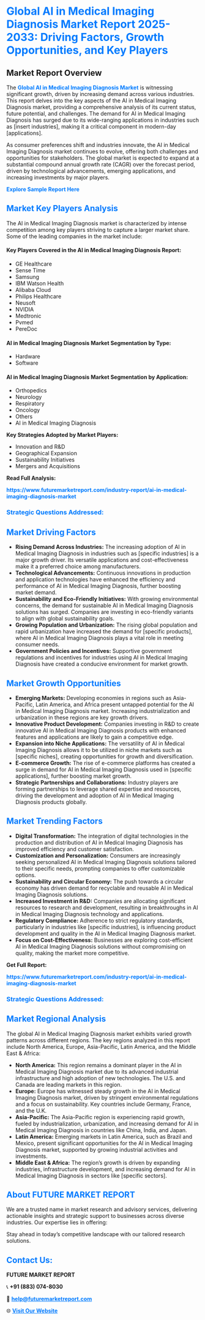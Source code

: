 <h1 style="color: #007BFF;">Global AI in Medical Imaging Diagnosis Market Report 2025-2033: Driving Factors, Growth Opportunities, and Key Players</h1>

<section id="overview">
<h2>Market Report Overview</h2>
<p>The <a href="https://www.futuremarketreport.com/industry-report/ai-in-medical-imaging-diagnosis-market" style="color: #007BFF; text-decoration: none;"><strong>Global AI in Medical Imaging Diagnosis Market</strong></a> is witnessing significant growth, driven by increasing demand across various industries. This report delves into the key aspects of the AI in Medical Imaging Diagnosis market, providing a comprehensive analysis of its current status, future potential, and challenges. The demand for AI in Medical Imaging Diagnosis has surged due to its wide-ranging applications in industries such as [insert industries], making it a critical component in modern-day [applications].</p>
<p>As consumer preferences shift and industries innovate, the AI in Medical Imaging Diagnosis market continues to evolve, offering both challenges and opportunities for stakeholders. The global market is expected to expand at a substantial compound annual growth rate (CAGR) over the forecast period, driven by technological advancements, emerging applications, and increasing investments by major players.</p>
</section>

<section id="overview">
<p><a href="https://www.futuremarketreport.com/request-sample/reportId=116609" style="color: #007BFF; text-decoration: none;"><strong>Explore Sample Report Here</strong></a></p>
</section>

<section id="key-players">
<h2 style="color: #007BFF;">Market Key Players Analysis</h2>
<p>The AI in Medical Imaging Diagnosis market is characterized by intense competition among key players striving to capture a larger market share. Some of the leading companies in the market include:</p>
<h4>Key Players Covered in the AI in Medical Imaging Diagnosis Report:</h4>
<ul><li>GE Healthcare</li><li>Sense Time</li><li>Samsung</li><li>IBM Watson Health</li><li>Alibaba Cloud</li><li>Philips Healthcare</li><li>Neusoft</li><li>NVIDIA</li><li>Medtronic</li><li>Pvmed</li><li>PereDoc</li></ul>
<h4>AI in Medical Imaging Diagnosis Market Segmentation by Type:</h4>
<ul><li>Hardware</li><li>Software</li></ul>

<h4>AI in Medical Imaging Diagnosis Market Segmentation by Application:</h4>
<ul><li>Orthopedics</li><li>Neurology</li><li>Respiratory</li><li>Oncology</li><li>Others</li><li>AI in Medical Imaging Diagnosis</li></ul>
<p><strong>Key Strategies Adopted by Market Players:</strong></p>
<ul>
<li>Innovation and R&D</li>
<li>Geographical Expansion</li>
<li>Sustainability Initiatives</li>
<li>Mergers and Acquisitions</li>
</ul>
</section>

<section>
<p><strong>Read Full Analysis: </strong></p><a href="https://www.futuremarketreport.com/industry-report/ai-in-medical-imaging-diagnosis-market" style="color: #007BFF; text-decoration: none;"><strong>https://www.futuremarketreport.com/industry-report/ai-in-medical-imaging-diagnosis-market</strong></a>
<h3 style="color: #007BFF;">Strategic Questions Addressed:</h3>
</section>

<section id="driving-factors">
<h2 style="color: #007BFF;">Market Driving Factors</h2>
<ul>
<li><strong>Rising Demand Across Industries:</strong> The increasing adoption of AI in Medical Imaging Diagnosis in industries such as [specific industries] is a major growth driver. Its versatile applications and cost-effectiveness make it a preferred choice among manufacturers.</li>
<li><strong>Technological Advancements:</strong> Continuous innovations in production and application technologies have enhanced the efficiency and performance of AI in Medical Imaging Diagnosis, further boosting market demand.</li>
<li><strong>Sustainability and Eco-Friendly Initiatives:</strong> With growing environmental concerns, the demand for sustainable AI in Medical Imaging Diagnosis solutions has surged. Companies are investing in eco-friendly variants to align with global sustainability goals.</li>
<li><strong>Growing Population and Urbanization:</strong> The rising global population and rapid urbanization have increased the demand for [specific products], where AI in Medical Imaging Diagnosis plays a vital role in meeting consumer needs.</li>
<li><strong>Government Policies and Incentives:</strong> Supportive government regulations and incentives for industries using AI in Medical Imaging Diagnosis have created a conducive environment for market growth.</li>
</ul>
</section>

<section id="growth-opportunities">
<h2 style="color: #007BFF;">Market Growth Opportunities</h2>
<ul>
<li><strong>Emerging Markets:</strong> Developing economies in regions such as Asia-Pacific, Latin America, and Africa present untapped potential for the AI in Medical Imaging Diagnosis market. Increasing industrialization and urbanization in these regions are key growth drivers.</li>
<li><strong>Innovative Product Development:</strong> Companies investing in R&D to create innovative AI in Medical Imaging Diagnosis products with enhanced features and applications are likely to gain a competitive edge.</li>
<li><strong>Expansion into Niche Applications:</strong> The versatility of AI in Medical Imaging Diagnosis allows it to be utilized in niche markets such as [specific niches], creating opportunities for growth and diversification.</li>
<li><strong>E-commerce Growth:</strong> The rise of e-commerce platforms has created a surge in demand for AI in Medical Imaging Diagnosis used in [specific applications], further boosting market growth.</li>
<li><strong>Strategic Partnerships and Collaborations:</strong> Industry players are forming partnerships to leverage shared expertise and resources, driving the development and adoption of AI in Medical Imaging Diagnosis products globally.</li>
</ul>
</section>

<section id="trending-factors">
<h2 style="color: #007BFF;">Market Trending Factors</h2>
<ul>
<li><strong>Digital Transformation:</strong> The integration of digital technologies in the production and distribution of AI in Medical Imaging Diagnosis has improved efficiency and customer satisfaction.</li>
<li><strong>Customization and Personalization:</strong> Consumers are increasingly seeking personalized AI in Medical Imaging Diagnosis solutions tailored to their specific needs, prompting companies to offer customizable options.</li>
<li><strong>Sustainability and Circular Economy:</strong> The push towards a circular economy has driven demand for recyclable and reusable AI in Medical Imaging Diagnosis solutions.</li>
<li><strong>Increased Investment in R&D:</strong> Companies are allocating significant resources to research and development, resulting in breakthroughs in AI in Medical Imaging Diagnosis technology and applications.</li>
<li><strong>Regulatory Compliance:</strong> Adherence to strict regulatory standards, particularly in industries like [specific industries], is influencing product development and quality in the AI in Medical Imaging Diagnosis market.</li>
<li><strong>Focus on Cost-Effectiveness:</strong> Businesses are exploring cost-efficient AI in Medical Imaging Diagnosis solutions without compromising on quality, making the market more competitive.</li>
</ul>
</section>

<section>
<p><strong>Get Full Report: </strong></p><a href="https://www.futuremarketreport.com/industry-report/ai-in-medical-imaging-diagnosis-market" style="color: #007BFF; text-decoration: none;"><strong>https://www.futuremarketreport.com/industry-report/ai-in-medical-imaging-diagnosis-market</strong></a>
<h3 style="color: #007BFF;">Strategic Questions Addressed:</h3>
</section>


<section id="regional-analysis">
<h2 style="color: #007BFF;">Market Regional Analysis</h2>
<p>The global AI in Medical Imaging Diagnosis market exhibits varied growth patterns across different regions. The key regions analyzed in this report include North America, Europe, Asia-Pacific, Latin America, and the Middle East & Africa:</p>
<ul>
<li><strong>North America:</strong> This region remains a dominant player in the AI in Medical Imaging Diagnosis market due to its advanced industrial infrastructure and high adoption of new technologies. The U.S. and Canada are leading markets in this region.</li>
<li><strong>Europe:</strong> Europe has witnessed steady growth in the AI in Medical Imaging Diagnosis market, driven by stringent environmental regulations and a focus on sustainability. Key countries include Germany, France, and the U.K.</li>
<li><strong>Asia-Pacific:</strong> The Asia-Pacific region is experiencing rapid growth, fueled by industrialization, urbanization, and increasing demand for AI in Medical Imaging Diagnosis in countries like China, India, and Japan.</li>
<li><strong>Latin America:</strong> Emerging markets in Latin America, such as Brazil and Mexico, present significant opportunities for the AI in Medical Imaging Diagnosis market, supported by growing industrial activities and investments.</li>
<li><strong>Middle East & Africa:</strong> The region’s growth is driven by expanding industries, infrastructure development, and increasing demand for AI in Medical Imaging Diagnosis in sectors like [specific sectors].</li>
</ul>
</section>

<footer>
<h2 style="color: #007BFF;">About FUTURE MARKET REPORT</h2>
<p>We are a trusted name in market research and advisory services, delivering actionable insights and strategic support to businesses across diverse industries. Our expertise lies in offering:</p>

<p>Stay ahead in today’s competitive landscape with our tailored research solutions.</p>

<h2 style="color: #007BFF;">Contact Us:</h2>
<p><strong>FUTURE MARKET REPORT</strong></p>
<p>📞 <strong>+91 (883) 074-8030</strong></p>
<p>📧 <strong><a href="mailto:help@futuremarketreport.com" style="color: #007BFF;">help@futuremarketreport.com</a></strong></p>
<p>🌐 <strong><a href="https://www.futuremarketreport.com/" style="color: #007BFF;">Visit Our Website</a></strong></p>
</footer>